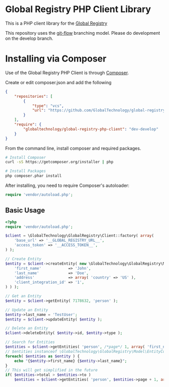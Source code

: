 Global Registry PHP Client Library
==================================

This is a PHP client library for the [Global Registry](https://github.com/CruGlobal/global_registry)

This repository uses the [git-flow](http://nvie.com/posts/a-successful-git-branching-model/) branching model. Please do development on the develop branch.

# Installing via Composer

Use of the Global Registry PHP Client is through [Composer](http://getcomposer.org).

Create or edit composer.json and add the following
```json
{
    "repositories": [
        {
            "type": "vcs",
            "url": "https://github.com/GlobalTechnology/global-registry-php-client"
        }
    ],
    "require": {
        "globaltechnology/global-registry-php-client": "dev-develop"
    }
}
```
From the command line, install composer and required packages.
```bash
# Install Composer
curl -sS https://getcomposer.org/installer | php

# Install Packages
php composer.phar install
```
After installing, you need to require Composer's autoloader:
```php
require 'vendor/autoload.php';
```

Basic Usage
-----------

```php
<?php
require 'vendor/autoload.php';

$client = \GlobalTechnology\GlobalRegistry\Client::factory( array(
	'base_url' => '__GLOBAL_REGISTRY_URL__',
	'access_token' => '__ACCESS_TOKEN__',
) );

// Create Entity
$entity = $client->createEntity( new \GlobalTechnology\GlobalRegistry\Model\Entity( 'person', array(
	'first_name'            => 'John',
	'last_name'             => 'Doe',
	'address'               => array( 'country' => 'US' ),
	'client_integration_id' => '1',
) ) );

// Get an Entity
$entity = $client->getEntity( 7178632, 'person' );

// Update an Entity
$entity->last_name = 'TestUser';
$entity = $client->updateEntity( $entity );

// Delete an Entity
$client->deleteEntity( $entity->id, $entity->type );

// Search for Entities
$entities = $client->getEntities( 'person', /*page*/ 1, array( 'first_name' => 'john', 'address' => array( 'country' => 'UK' ) ) );
// $entities instanceof \GlobalTechnology\GlobalRegistry\Model\EntityCollection
foreach( $entities as $entity ) {
	echo "{$entity->first_name} {$entity->last_name}";
}
// This will get simplified in the future
if( $entities->total > $entities->to )
	$entities = $client->getEntities( 'person', $entities->page + 1, array( ... ) );
```
